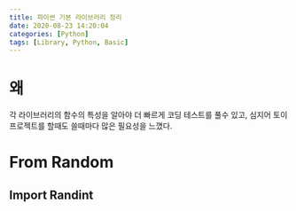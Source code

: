 ```yaml
---
title: 파이썬 기본 라이브러리 정리
date: 2020-08-23 14:20:04
categories: [Python]
tags: [Library, Python, Basic]
---
```


# 왜

각 라이브러리의 함수의 특성을 알아야 더 빠르게 코딩  테스트를  풀수  있고, 심지어 토이 프로젝트를 할때도 쓸때마다  많은 필요성을 느꼈다. 

# From Random

##  Import Randint

